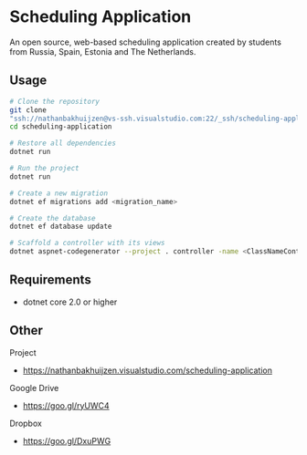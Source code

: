 # Scheduling Application
An open source, web-based scheduling application created by students from 
Russia, Spain, Estonia and The Netherlands.

## Usage
```bash
# Clone the repository
git clone
"ssh://nathanbakhuijzen@vs-ssh.visualstudio.com:22/_ssh/scheduling-application" scheduling-application
cd scheduling-application

# Restore all dependencies
dotnet run

# Run the project
dotnet run

# Create a new migration
dotnet ef migrations add <migration_name>

# Create the database
dotnet ef database update

# Scaffold a controller with its views
dotnet aspnet-codegenerator --project . controller -name <ClassNameController> -m <ClassName> -dc DbEntity

```

## Requirements
* dotnet core 2.0 or higher

## Other
Project
* https://nathanbakhuijzen.visualstudio.com/scheduling-application

Google Drive
* https://goo.gl/ryUWC4

Dropbox
* https://goo.gl/DxuPWG
